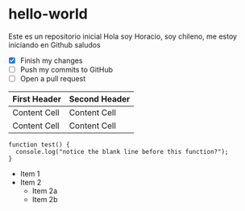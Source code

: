 # hello-world
Este es un repositorio inicial
Hola soy Horacio, soy chileno, me estoy iniciando en Github
saludos

- [x] Finish my changes
- [ ] Push my commits to GitHub
- [ ] Open a pull request

| First Header  | Second Header |
| ------------- | ------------- |
| Content Cell  | Content Cell  |
| Content Cell  | Content Cell  |

```
function test() {
  console.log("notice the blank line before this function?");
}
```

* Item 1
* Item 2
  * Item 2a
  * Item 2b
